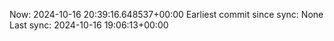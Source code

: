 Now: 2024-10-16 20:39:16.648537+00:00 Earliest commit since sync: None Last sync: 2024-10-16 19:06:13+00:00

